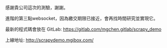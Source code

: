 感謝貴公司這次的測驗，謝謝。

進階的第三點websocket，因為繳交期限已接近，會再找時間研究並實現它。

最新的程式碼會放在
GitLab: https://gitlab.com/mgchen.gitlab/scrapy_demo

上線地址: http://scrapydemo.mgibox.com/

